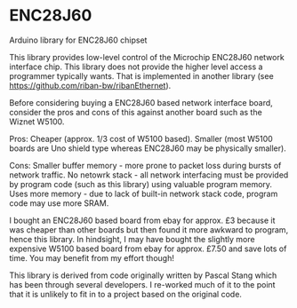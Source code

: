 ENC28J60
========

Arduino library for ENC28J60 chipset

This library provides low-level control of the Microchip ENC28J60 network interface chip. This library does not provide the higher level access a programmer typically wants. That is implemented in another library (see https://github.com/riban-bw/ribanEthernet).

Before considering buying a ENC28J60 based network interface board, consider the pros and cons of this against another board such as the Wiznet W5100.

Pros:
  Cheaper (approx. 1/3 cost of W5100 based).
  Smaller (most W5100 boards are Uno shield type whereas ENC28J60 may be physically smaller).
  
Cons:
  Smaller buffer memory - more prone to packet loss during bursts of network traffic.
  No netowrk stack - all network interfacing must be provided by program code (such as this library) using valuable program memory.
  Uses more memory - due to lack of built-in network stack code, program code may use more SRAM.
  
I bought an ENC28J60 based board from ebay for approx. £3 because it was cheaper than other boards but then found it more awkward to program, hence this library.
In hindsight, I may have bought the slightly more expensive W5100 based board from ebay for approx. £7.50 and save lots of time. You may benefit from my effort though!

This library is derived from code originally written by Pascal Stang which has been through several developers. I re-worked much of it to the point that it is unlikely to fit in to a project based on the original code.
